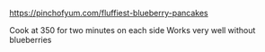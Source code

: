 https://pinchofyum.com/fluffiest-blueberry-pancakes

Cook at 350 for two minutes on each side
Works very well without blueberries
